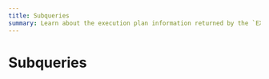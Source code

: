 ```yaml
---
title: Subqueries
summary: Learn about the execution plan information returned by the `EXPLAIN` statement in TiDB.
---
```


# Subqueries

